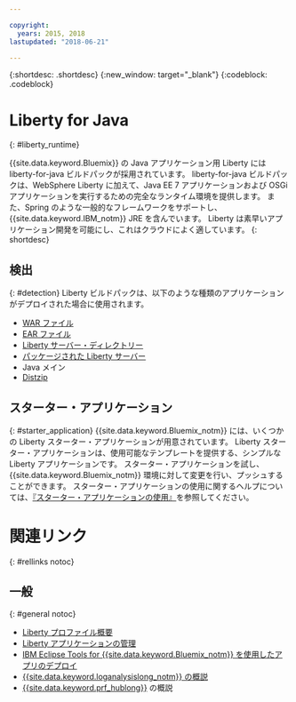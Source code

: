 ```yaml
---

copyright:
  years: 2015, 2018
lastupdated: "2018-06-21"

---
```


{:shortdesc: .shortdesc}
{:new_window: target="_blank"}
{:codeblock: .codeblock}

# Liberty for Java
{: #liberty_runtime}

{{site.data.keyword.Bluemix}} の Java アプリケーション用 Liberty には liberty-for-java ビルドパックが採用されています。 liberty-for-java ビルドパックは、WebSphere Liberty に加えて、Java EE 7 アプリケーションおよび OSGi アプリケーションを実行するための完全なランタイム環境を提供します。 また、Spring のような一般的なフレームワークをサポートし、{{site.data.keyword.IBM_notm}} JRE を含んでいます。 Liberty は素早いアプリケーション開発を可能にし、これはクラウドによく適しています。
{: shortdesc}

## 検出
{: #detection}
Liberty ビルドパックは、以下のような種類のアプリケーションがデプロイされた場合に使用されます。
* [WAR ファイル](optionsForPushing.html#stand_alone_apps)
* [EAR ファイル](optionsForPushing.html#stand_alone_apps)
* [Liberty サーバー・ディレクトリー](optionsForPushing.html#server_directory)
* [パッケージされた Liberty サーバー](optionsForPushing.html#packaged_server)
* Java メイン
* [Distzip](https://github.com/cloudfoundry/ibm-websphere-liberty-buildpack/blob/master/docs/container-distZip.md)

## スターター・アプリケーション
{: #starter_application}
{{site.data.keyword.Bluemix_notm}} には、いくつかの Liberty スターター・アプリケーションが用意されています。  Liberty スターター・アプリケーションは、使用可能なテンプレートを提供する、シンプルな Liberty アプリケーションです。 スターター・アプリケーションを試し、{{site.data.keyword.Bluemix_notm}} 環境に対して変更を行い、プッシュすることができます。  スターター・アプリケーションの使用に関するヘルプについては、[『スターター・アプリケーションの使用』](../common/starter_app_usage.html)を参照してください。

# 関連リンク
{: #rellinks notoc}
## 一般
{: #general notoc}
* [Liberty プロファイル概要](http://www-01.ibm.com/support/knowledgecenter/SSAW57_8.5.5/com.ibm.websphere.wlp.nd.doc/ae/cwlp_about.html)
* [Liberty アプリケーションの管理](../common/app_mng.html#Utilities)
* [IBM Eclipse Tools for {{site.data.keyword.Bluemix_notm}} を使用したアプリのデプロイ](/docs/manageapps/eclipsetools/eclipsetools.html#eclipsetools)
* [{{site.data.keyword.loganalysislong_notm}} の概説](/docs/services/CloudLogAnalysis/index.html)
* [{{site.data.keyword.prf_hublong}}](/docs/services/AvailabilityMonitoring/index.html) の概説
